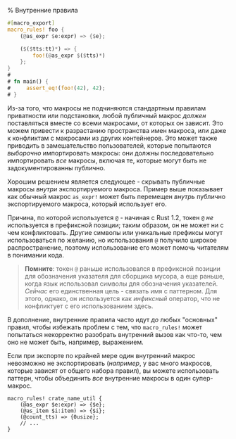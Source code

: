 % Внутренние правила

```rust
#[macro_export]
macro_rules! foo {
    (@as_expr $e:expr) => {$e};

    ($($tts:tt)*) => {
        foo!(@as_expr $($tts)*)
    };
}
# 
# fn main() {
#     assert_eq!(foo!(42), 42);
# }
```

Из-за того, что макросы не подчиняются стандартным правилам приватности или
подстановки, любой публичный макрос *должен* поставляться вместе со всеми
макросами, от которых он зависит. Это можем привести к разрастанию пространства
имен макроса, или даже к конфликтам с макросами из других контейнеров.  Это
может также приводить в замешательство пользователей, которые попытаются
*выборочно* импортировать макросы: они должны последовательно импортировать
*все* макросы, включая те, которые могут быть не задокументированны публично.

Хорошим решением является следующее - скрывать публичные макросы *внутри*
экспортируемого макроса. Пример выше показывает как обычный макрос `as_expr!`
может быть перемещен *внутрь* публично экспортируемого макроса, который
использует его.

Причина, по которой используется `@` - начиная с Rust 1.2, токен `@` *не*
используется в префиксной позиции; таким образом, он не может ни с чем
конфликтовать. Другие символы или уникальные префиксы могут использоваться по
желанию, но использования `@` получило широкое распространение, поэтому
использование его может помочь читателям в понимании кода.

> **Помните**: токен `@` раньше использовался в префиксной позиции для
обозначения указателя для сборщика мусора, а еще раньше, когда язык
использовал символы для обозначения указателей. *Сейчас* его единственная
цель - связать имя с паттерном.  Для этого, однако, он используется как
*инфиксный* оператор, что не конфликтует с его использованием здесь.

В дополнение, внутренние правила часто идут *до* любых "основных" правил, чтобы
избежать проблем с тем, что `macro_rules!` может попытаться некорректно
разобрать внутренний вызов как что-то, чем оно не может быть, например,
выражением.

Если при экспорте по крайней мере один внутренний макрос невозможно не
экспортировать (*например*, у вас много макросов, которые зависят от общего
набора правил), вы можете использовать паттерн, чтобы объединить *все*
внутренние макросы в один супер-макрос.

```ignore
macro_rules! crate_name_util {
    (@as_expr $e:expr) => {$e};
    (@as_item $i:item) => {$i};
    (@count_tts) => {0usize};
    // ...
}
```
